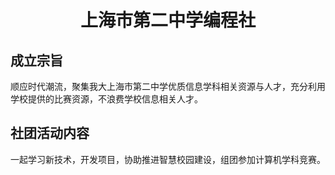 <div align="center"><h1>上海市第二中学编程社</h1></div>


## 成立宗旨

顺应时代潮流，聚集我大上海市第二中学优质信息学科相关资源与人才，充分利用学校提供的比赛资源，不浪费学校信息相关人才。


## 社团活动内容

一起学习新技术，开发项目，协助推进智慧校园建设，组团参加计算机学科竞赛。